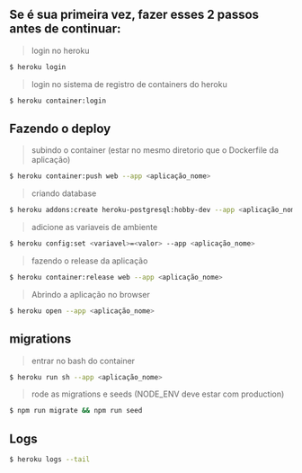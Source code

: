 ## Se é sua primeira vez, fazer esses 2 passos antes de continuar:

> login no heroku
```sh
$ heroku login
```

> login no sistema de registro de containers do heroku
```sh
$ heroku container:login
```

## Fazendo o deploy

> subindo o container (estar no mesmo diretorio que o Dockerfile da aplicação)
```sh
$ heroku container:push web --app <aplicação_nome>
```

> criando database
```sh
$ heroku addons:create heroku-postgresql:hobby-dev --app <aplicação_nome>
```

> adicione as variaveis de ambiente
```sh
$ heroku config:set <variavel>=<valor> --app <aplicação_nome>
```

> fazendo o release da aplicação
```sh
$ heroku container:release web --app <aplicação_nome>
```

> Abrindo a aplicação no browser
```sh
$ heroku open --app <aplicação_nome>
```


## migrations

> entrar no bash do container
```sh
$ heroku run sh --app <aplicação_nome>
```

> rode as migrations e seeds (NODE_ENV deve estar com production)
```sh
$ npm run migrate && npm run seed
```


## Logs

```sh
$ heroku logs --tail
```
